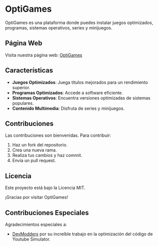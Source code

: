 # OptiGames

OptiGames es una plataforma donde puedes instalar juegos optimizados, programas, sistemas operativos, series y minijuegos.

## Página Web

Visita nuestra página web: [OptiGames](https://optigames-project.github.io/OptiGames/)

## Características

- **Juegos Optimizados**: Juega títulos mejorados para un rendimiento superior.
- **Programas Optimizados**: Accede a software eficiente.
- **Sistemas Operativos**: Encuentra versiones optimizadas de sistemas populares.
- **Contenido Multimedia**: Disfruta de series y minijuegos.

## Contribuciones

Las contribuciones son bienvenidas. Para contribuir:

1. Haz un fork del repositorio.
2. Crea una nueva rama.
3. Realiza tus cambios y haz commit.
4. Envía un pull request.

## Licencia

Este proyecto está bajo la Licencia MIT.

¡Gracias por visitar OptiGames!

## Contribuciones Especiales

Agradecimientos especiales a:
- [DevModders](https://github.com/DevModders2024) por su increíble trabajo en la optimización del código de Youtube Simulator.
